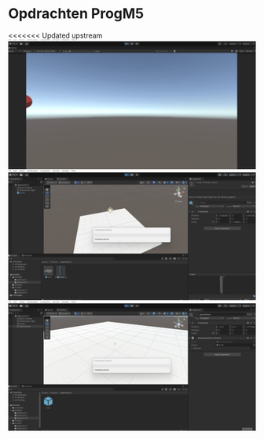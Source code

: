 # Opdrachten ProgM5
 
<<<<<<< Updated upstream
![alt text](/Prog_Gifs/vallen.gif)
![alt text](/Prog_Gifs/pilaat.gif)
![alt text](Prog_Gifs/spawner.gif)

